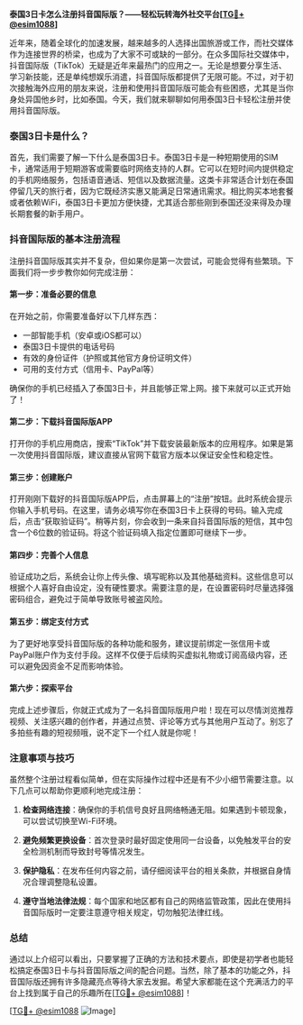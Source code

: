 **泰国3日卡怎么注册抖音国际版？——轻松玩转海外社交平台[[TG💪+ @esim1088](https://t.me/s/esim1088)]**

近年来，随着全球化的加速发展，越来越多的人选择出国旅游或工作，而社交媒体作为连接世界的桥梁，也成为了大家不可或缺的一部分。在众多国际社交媒体中，抖音国际版（TikTok）无疑是近年来最热门的应用之一。无论是想要分享生活、学习新技能，还是单纯想娱乐消遣，抖音国际版都提供了无限可能。不过，对于初次接触海外应用的朋友来说，注册和使用抖音国际版可能会有些困惑，尤其是当你身处异国他乡时，比如泰国。今天，我们就来聊聊如何用泰国3日卡轻松注册并使用抖音国际版。

### 泰国3日卡是什么？

首先，我们需要了解一下什么是泰国3日卡。泰国3日卡是一种短期使用的SIM卡，通常适用于短期游客或需要临时网络支持的人群。它可以在短时间内提供稳定的手机网络服务，包括语音通话、短信以及数据流量。这类卡非常适合计划在泰国停留几天的旅行者，因为它既经济实惠又能满足日常通讯需求。相比购买本地套餐或者依赖WiFi，泰国3日卡更加方便快捷，尤其适合那些刚到泰国还没来得及办理长期套餐的新手用户。

### 抖音国际版的基本注册流程

注册抖音国际版其实并不复杂，但如果你是第一次尝试，可能会觉得有些繁琐。下面我们将一步步教你如何完成注册：

#### 第一步：准备必要的信息
在开始之前，你需要准备好以下几样东西：
- 一部智能手机（安卓或iOS都可以）
- 泰国3日卡提供的电话号码
- 有效的身份证件（护照或其他官方身份证明文件）
- 可用的支付方式（信用卡、PayPal等）

确保你的手机已经插入了泰国3日卡，并且能够正常上网。接下来就可以正式开始了！

#### 第二步：下载抖音国际版APP
打开你的手机应用商店，搜索“TikTok”并下载安装最新版本的应用程序。如果是第一次使用抖音国际版，建议直接从官网下载官方版本以保证安全性和稳定性。

#### 第三步：创建账户
打开刚刚下载好的抖音国际版APP后，点击屏幕上的“注册”按钮。此时系统会提示你输入手机号码。在这里，请务必填写你在泰国3日卡上获得的号码。输入完成后，点击“获取验证码”。稍等片刻，你会收到一条来自抖音国际版的短信，其中包含一个6位数的验证码。将这个验证码填入指定位置即可继续下一步。

#### 第四步：完善个人信息
验证成功之后，系统会让你上传头像、填写昵称以及其他基础资料。这些信息可以根据个人喜好自由设定，没有硬性要求。需要注意的是，在设置密码时尽量选择强密码组合，避免过于简单导致账号被盗风险。

#### 第五步：绑定支付方式
为了更好地享受抖音国际版的各种功能和服务，建议提前绑定一张信用卡或PayPal账户作为支付手段。这样不仅便于后续购买虚拟礼物或订阅高级内容，还可以避免因资金不足而影响体验。

#### 第六步：探索平台
完成上述步骤后，你就正式成为了一名抖音国际版用户啦！现在可以尽情浏览推荐视频、关注感兴趣的创作者，并通过点赞、评论等方式与其他用户互动了。别忘了多拍些有趣的短视频哦，说不定下一个红人就是你呢！

### 注意事项与技巧

虽然整个注册过程看似简单，但在实际操作过程中还是有不少小细节需要注意。以下几点可以帮助你更顺利地完成注册：

1. **检查网络连接**：确保你的手机信号良好且网络畅通无阻。如果遇到卡顿现象，可以尝试切换至Wi-Fi环境。
   
2. **避免频繁更换设备**：首次登录时最好固定使用同一台设备，以免触发平台的安全检测机制而导致封号等情况发生。
   
3. **保护隐私**：在发布任何内容之前，请仔细阅读平台的相关条款，并根据自身情况合理调整隐私设置。
   
4. **遵守当地法律法规**：每个国家和地区都有自己的网络监管政策，因此在使用抖音国际版时一定要注意遵守相关规定，切勿触犯法律红线。

### 总结

通过以上介绍可以看出，只要掌握了正确的方法和技术要点，即使是初学者也能轻松搞定泰国3日卡与抖音国际版之间的配合问题。当然，除了基本的功能之外，抖音国际版还拥有许多隐藏亮点等待大家去发掘。希望大家都能在这个充满活力的平台上找到属于自己的乐趣所在[[TG💪+ @esim1088](https://t.me/s/esim1088)]！

[[TG💪+ @esim1088](https://t.me/s/esim1088) ![Image](https://i.postimg.cc/4NQfJmqS/Snipaste-2025-05-13-00-14-12.png)]